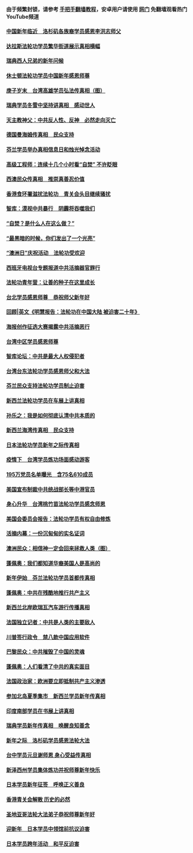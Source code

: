 #### 由于频繁封锁，请参考 [手把手翻墙教程](https://github.com/gfw-breaker/guides/wiki/)，安卓用户请使用 [网门](https://github.com/gfw-breaker/nogfw/blob/master/dl.md?t=02072247) 免翻墙观看热门YouTube频道 

#### [中国新年临近　洛杉矶各族裔学员感恩李洪志师父](../pages/91/419651.md?t=02072247) 

#### [达拉斯法轮功学员繁华街道展示真相横幅](../pages/91/419529.md?t=02072247) 

#### [瑞典西人兄弟的新年问候](../pages/91/419493.md?t=02072247) 

#### [休士顿法轮功学员中国新年感恩师尊](../pages/91/419527.md?t=02072247) 

#### [庚子岁末　台湾高雄学员弘法传真相（图）](../pages/91/419494.md?t=02072247) 

#### [瑞典学员冬雪中坚持讲真相　感动世人](../pages/91/419479.md?t=02072247) 

#### [天主教神父：中共反人性、反神　必然走向灭亡](../pages/91/419447.md?t=02072247) 

#### [德国曼海姆传真相　民众支持](../pages/91/419384.md?t=02072247) 

#### [芬兰学员举办真相信息日和烛光悼念活动](../pages/91/419381.md?t=02072247) 

#### [高级工程师：连续十几个小时看“自焚” 不许眨眼](../pages/91/419251.md?t=02072247) 

#### [西澳民众传真相　推崇真善忍价值](../pages/91/419296.md?t=02072247) 

#### [香港食环署滋扰法轮功　青关会头目继续骚扰](../pages/91/419297.md?t=02072247) 

#### [智库：漠视中共暴行　阴霾将吞噬我们](../pages/91/419249.md?t=02072247) 

#### [“自焚？是什么人在这么做？”](../pages/91/419212.md?t=02072247) 

#### [“最黑暗的时候，你们发出了一个光亮”](../pages/91/419248.md?t=02072247) 

#### [“澳洲日”庆祝活动　法轮功受欢迎](../pages/91/419211.md?t=02072247) 

#### [西班牙电视台专题报道中共活摘器官罪行](../pages/91/419188.md?t=02072247) 

#### [法轮功青年营：让善的种子在这里成长](../pages/91/419146.md?t=02072247) 

#### [台北学员感恩师尊　恭祝师父新年好](../pages/91/419116.md?t=02072247) 

#### [回顾|英文《明慧报告：法轮功在中国大陆 被迫害二十年》](../pages/91/396017.md?t=02072247) 

#### [海报创作征选大赛揭露中共活摘恶行](../pages/91/419025.md?t=02072247) 

#### [台湾中区学员感恩师尊](../pages/91/418880.md?t=02072247) 

#### [智库论坛：中共是最大人权侵犯者](../pages/91/418888.md?t=02072247) 

#### [台湾台东法轮功学员感恩师父和大法](../pages/91/418826.md?t=02072247) 

#### [芬兰民众支持法轮功学员制止迫害](../pages/91/418770.md?t=02072247) 

#### [新西兰法轮功学员在车展上讲真相](../pages/91/418773.md?t=02072247) 

#### [孙乐之：我是如何彻底认清中共本质的](../pages/91/418744.md?t=02072247) 

#### [新西兰海湾传真相　民众支持](../pages/91/418728.md?t=02072247) 

#### [日本法轮功学员新年之际传真相](../pages/91/418726.md?t=02072247) 

#### [疫情下　台湾学员炼功场面感动游客](../pages/91/418678.md?t=02072247) 

#### [195万党员名单曝光　含75名610成员](../pages/91/418642.md?t=02072247) 

#### [美国宣布制裁中共统战部长等中港官员](../pages/91/418640.md?t=02072247) 

#### [身心升华　台湾桃竹苗法轮功学员感念师恩](../pages/91/418641.md?t=02072247) 

#### [美国会委员会报告：法轮功学员有权自由修炼](../pages/91/418606.md?t=02072247) 

#### [活摘内幕：一份沉甸甸的实名证词](../pages/91/418525.md?t=02072247) 

#### [澳洲民众：相信神一定会回来拯救人类（图）](../pages/91/418541.md?t=02072247) 

#### [蓬佩奥：我们都知道华裔美国人是高尚的](../pages/91/418506.md?t=02072247) 

#### [新年伊始　芬兰法轮功学员首都传真相](../pages/91/418508.md?t=02072247) 

#### [蓬佩奥：中共在残酷地推行共产主义](../pages/91/418462.md?t=02072247) 

#### [新西兰北岸欧瑞瓦汽车游行传播真相](../pages/91/418367.md?t=02072247) 

#### [法国独立记者：中共是人类的主要敌人](../pages/91/418402.md?t=02072247) 

#### [川普签行政令　禁八款中国应用软件](../pages/91/418249.md?t=02072247) 

#### [巴黎民众：中共摧毁了中国的灵魂](../pages/91/418199.md?t=02072247) 

#### [蓬佩奥：人们看清了中共的真实面目](../pages/91/418197.md?t=02072247) 

#### [法国政治家：欧洲要立即抵制共产主义渗透](../pages/91/418218.md?t=02072247) 

#### [参加北岛夏季集市　新西兰学员新年传真相](../pages/91/418140.md?t=02072247) 

#### [印度南部学员在书展上讲真相](../pages/91/418147.md?t=02072247) 

#### [瑞典学员新年传真相　唤醒良知善念](../pages/91/418154.md?t=02072247) 

#### [新年之际　洛杉矶学员感恩法轮大法](../pages/91/418093.md?t=02072247) 

#### [台中学员元旦谢师恩 身心受益传真相](../pages/91/418052.md?t=02072247) 

#### [新泽西州学员集体炼功并祝师尊新年快乐](../pages/91/418046.md?t=02072247) 

#### [日本学员新年征签　呼唤正义善良](../pages/91/418053.md?t=02072247) 

#### [香港青关会解散 历史的必然](../pages/91/418008.md?t=02072247) 

#### [圣地亚哥法轮大法弟子恭祝师尊新年好](../pages/91/418007.md?t=02072247) 

#### [迎新年　日本学员中领馆前抗议迫害](../pages/91/417964.md?t=02072247) 

#### [日本学员跨年活动　和平反迫害](../pages/91/418016.md?t=02072247) 

